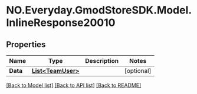 # NO.Everyday.GmodStoreSDK.Model.InlineResponse20010
## Properties

Name | Type | Description | Notes
------------ | ------------- | ------------- | -------------
**Data** | [**List&lt;TeamUser&gt;**](TeamUser.md) |  | [optional] 

[[Back to Model list]](../README.md#documentation-for-models) [[Back to API list]](../README.md#documentation-for-api-endpoints) [[Back to README]](../README.md)

